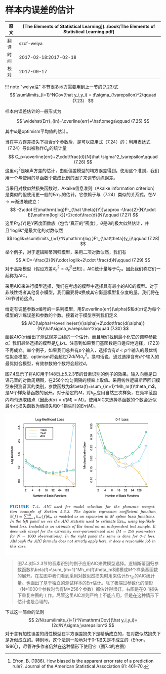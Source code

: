 # 样本内误差的估计

| 原文   | [The Elements of Statistical Learning](../book/The Elements of Statistical Learning.pdf) |
| ---- | ---------------------------------------- |
| 翻译   | szcf-weiya                               |
| 时间   | 2017-02-18:2017-02-18                    |
|校对|2017-09-17|

!!! note "weiya注"
    本节很多地方需要用到上一节的(7.23)式
    $$
    \sum\limits_{i=1}^NCov(\hat y_i,y_i) = d\sigma_{\varepsilon}^2\qquad (7.23）
    $$


样本内误差估计的一般形式为

$$
\widehat{Err}_{in}=\overline{err}+\hat\omega\qquad (7.25)
$$

其中$\hat\omega$是optimism平均值的估计。

当在平方误差损失下拟合$d$个参数后，是可以应用式（7.24）的；利用表达式（7.24）导出被称作$C_p$的统计量
$$
C_p=\overline{err}+2\cdot\frac{d}{N}\hat \sigma^2_\varepsilon\qquad (7.26)
$$
这里$\hat\sigma_\varepsilon^2$是噪声方差的估计，由低偏差模型的均方误差得到。使用这个准则，我们用一个与使用的基函数个数成比例的因子来调节训练误差。

当采用对数似然损失函数时，Akaike信息准则（Akaike information criterion）是类似的但使用更一般的$Err_{in}$的估计。它依赖于与（7.24）类似的关系式，在$N\rightarrow \infty$渐进地成立：
$$
-2\cdot E[\mathrm{log}Pr_{\hat \theta}(Y)]\approx -\frac{2}{N}\cdot E[\mathrm{loglik}]+2\cdot\frac{d}{N}\qquad (7.27)
$$
这里$Pr_{\theta}(Y)$是$Y$密度函数族（包含“真正的”密度），$\hat\theta$是$\theta$的极大似然估计，并且“loglik”是最大化的对数似然
$$
loglik=\sum\limits_{i=1}^N\mathrm{log }Pr_{\hat\theta}(y_i)\qquad (7.28)
$$
举个例子，对于逻辑斯蒂回归模型，采用二项对数似然，我们有
$$
AIC=-\frac{2}{N}\cdot loglik+2\cdot \frac{d}N\qquad (7.29)
$$
对于高斯模型（假设方差$\sigma_\varepsilon^2=\hat\sigma_\varepsilon^2$已知），AIC统计量等于$C_p$，因此我们称它们一起称为AIC。

采用AIC来进行模型选择，我们在考虑的模型中选择具有最小的AIC的模型。对于非线性或者其他复杂模型，我们需要将$d$换成其它衡量模型复杂度的量。我们将在7.6节讨论这点。

给定有调整参数$\alpha$编号的一系列模型，用$\overline{err}(\alpha)$和$d(\alpha)$记为每个模型的训练误差和参数的个数。接着对于模型序列我们定义
$$
AIC(\alpha)=\overline{err}(\alpha)+2\cdot\frac{d(\alpha)}{N}\hat\sigma_\varepsilon^2\qquad (7.30)
$$
函数$AIC(\alpha)$给出了测试误差曲线的一个估计，而且我们找到最小化它的调整参数$\hat \alpha$。我们最终选择的模型是$f_{\hat\alpha}(x)$。注意到如果我们基函数是自适应地选择，（7.23）不再成立。举个例子，如果我们总共有$p$个输入，选择含有$d<p$个输入的最优线性拟合模型，optimism将会超过$(2d/N)\sigma_\varepsilon^2$。换句话说，通过选择含有$d$个输入的最优拟合模型，有效参数的个数将会超过$d$。

图7.4显示了将AIC用于148页上5.2.3节的音素识别的例子的效果。输入向量是口语元音的对数周期图，在256个均匀间隔的频率上取值。采用线性逻辑斯蒂回归模型来预测音素的类别，参数函数为$\beta(f)=\sum_{m=1}^Mh_m(f)\theta_m$，是$M$个样条基函数的展开。对于给定的$M$，对$h_m$应用自然三次样条，在频率范围内均匀选取结点（因此$d(\alpha)=d(M)=M$）。使用AIC来选择基函数的个数会近似最小化损失函数为熵损失和0-1损失时的$Err(M)$。

![](../img/07/fig7.4.png)

> 图7.4.对5.2.3节的音素识别的例子应用AIC来做模型选择。逻辑斯蒂回归参数函数$\beta(f)=\sum_{m=1}^Mh_m(f)\theta_m$建模成$M$个样条基函数的展开。在左图中我们看到采用对数似然损失时用来估计$Err_{in}$的AIC统计量。也画出了基于独立的测试样本的$Err$估计。除了极端过参数化的情形（N=1000个参数时含有M=256个参数）都估计得很好。右图是在0-1损失下重复左图的工作。尽管这里AIC准则严格上不能应用，但是在这种情形下估计也是合理的。

下式这一简单的法则
$$
2/N\sum\limits_{i=1}^N\mathrm{Cov}(\hat y_i,y_i)=(2d/N)\sigma_\varepsilon^2
$$
对于含有加性误差的线性模型在平方误差损失下是精确成立的，在对数似然损失下是近似成立的。特别地，这个法则一般地对于0-1损失是不成立的（Efron，1986[^1]），尽管许多作者仍然在这种情形下使用它（图7.4的右图）


[^1]: Efron, B. (1986). How biased is the apparent error rate of a prediction rule?, Journal of the American Statistical Association 81: 461–70.
